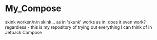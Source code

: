 # My_Compose
skink worksn/n/n
skink... as in 'skunk' works
as in: does it even work?
regardless - this is my repository of trying out everything I can think of in Jetpack Compose
